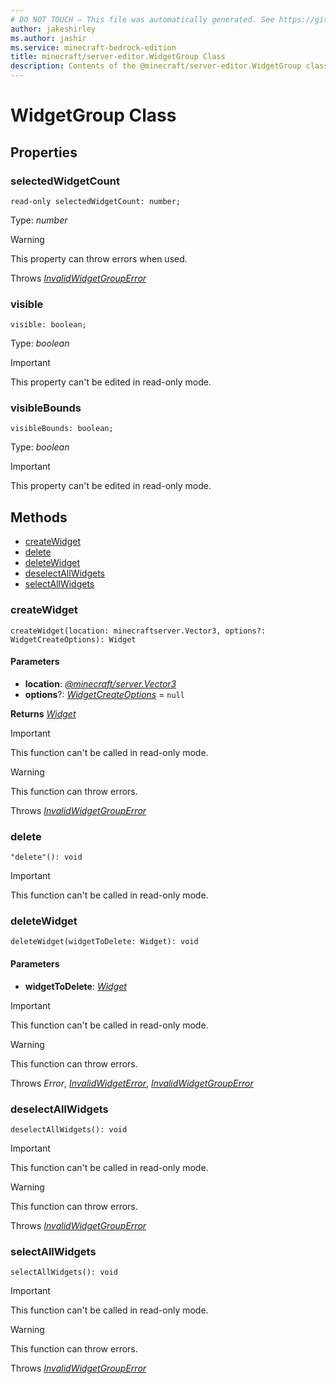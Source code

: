 ```yaml
---
# DO NOT TOUCH — This file was automatically generated. See https://github.com/mojang/minecraftapidocsgenerator to modify descriptions, examples, etc.
author: jakeshirley
ms.author: jashir
ms.service: minecraft-bedrock-edition
title: minecraft/server-editor.WidgetGroup Class
description: Contents of the @minecraft/server-editor.WidgetGroup class.
---
```

# WidgetGroup Class

## Properties

### **selectedWidgetCount**
`read-only selectedWidgetCount: number;`

Type: *number*

> [!WARNING]
> This property can throw errors when used.
>
> Throws [*InvalidWidgetGroupError*](InvalidWidgetGroupError.md)

### **visible**
`visible: boolean;`

Type: *boolean*
  
> [!IMPORTANT]
> This property can't be edited in read-only mode.

### **visibleBounds**
`visibleBounds: boolean;`

Type: *boolean*
  
> [!IMPORTANT]
> This property can't be edited in read-only mode.

## Methods
- [createWidget](#createwidget)
- [delete](#delete)
- [deleteWidget](#deletewidget)
- [deselectAllWidgets](#deselectallwidgets)
- [selectAllWidgets](#selectallwidgets)

### **createWidget**
`
createWidget(location: minecraftserver.Vector3, options?: WidgetCreateOptions): Widget
`

#### **Parameters**
- **location**: [*@minecraft/server.Vector3*](../../minecraft/server/Vector3.md)
- **options**?: [*WidgetCreateOptions*](WidgetCreateOptions.md) = `null`

**Returns** [*Widget*](Widget.md)

> [!IMPORTANT]
> This function can't be called in read-only mode.

> [!WARNING]
> This function can throw errors.
>
> Throws [*InvalidWidgetGroupError*](InvalidWidgetGroupError.md)

### **delete**
`
"delete"(): void
`

> [!IMPORTANT]
> This function can't be called in read-only mode.

### **deleteWidget**
`
deleteWidget(widgetToDelete: Widget): void
`

#### **Parameters**
- **widgetToDelete**: [*Widget*](Widget.md)

> [!IMPORTANT]
> This function can't be called in read-only mode.

> [!WARNING]
> This function can throw errors.
>
> Throws *Error*, [*InvalidWidgetError*](InvalidWidgetError.md), [*InvalidWidgetGroupError*](InvalidWidgetGroupError.md)

### **deselectAllWidgets**
`
deselectAllWidgets(): void
`

> [!IMPORTANT]
> This function can't be called in read-only mode.

> [!WARNING]
> This function can throw errors.
>
> Throws [*InvalidWidgetGroupError*](InvalidWidgetGroupError.md)

### **selectAllWidgets**
`
selectAllWidgets(): void
`

> [!IMPORTANT]
> This function can't be called in read-only mode.

> [!WARNING]
> This function can throw errors.
>
> Throws [*InvalidWidgetGroupError*](InvalidWidgetGroupError.md)
